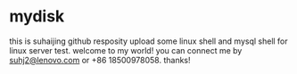 # mydisk
this is suhaijing github resposity
upload some linux shell and mysql shell for linux server test.
welcome to my world!
you can connect me by suhj2@lenovo.com or +86 18500978058.
thanks!
